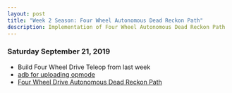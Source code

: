 ```yaml
---
layout: post
title: "Week 2 Season: Four Wheel Autonomous Dead Reckon Path"
description: Implementation of Four Wheel Autonomous Dead Reckon Path
---
```



### Saturday September 21, 2019
* Build Four Wheel Drive Teleop from last week
* [adb for uploading opmode](https://github.com/java-rnrr/software/wiki/ADB-Setup)
* [Four Wheel Drive Autonomous Dead Reckon Path](https://github.com/java-rnrr/software/wiki/Four-Wheel-Auto-Dead-Reckon-Path)

